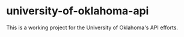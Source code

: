 university-of-oklahoma-api
==========================

This is a working project for the University of Oklahoma's API efforts.
